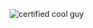 ![certified cool guy](https://github.com/snqwq/assets/blob/f46bb083be000b27328cc631e70dc82185520903/cool-guy-green.svg)
